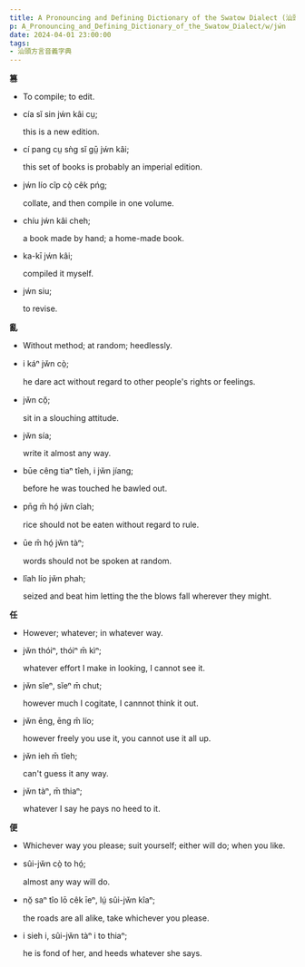 ```yaml
---
title: A Pronouncing and Defining Dictionary of the Swatow Dialect (汕頭方言音義字典) / jẃn
p: A_Pronouncing_and_Defining_Dictionary_of_the_Swatow_Dialect/w/jẃn
date: 2024-04-01 23:00:00
tags: 
- 汕頭方言音義字典
---
```



**篡**
- To compile; to edit.

- cía sĭ sin jẃn kâi cṳ;

  this is a new edition.

- cí pang cṳ sǹg sĭ gṳ̄ jẃn kâi;

  this set of books is probably an imperial edition.

- jẃn lío cîp cò̤ cêk pńg;

  collate, and then compile in one volume.

- chíu jẃn kâi cheh;

  a book made by hand; a home-made book.

- ka-kī jẃn kâi;

  compiled it myself.

- jẃn siu;

  to revise.

**亂**
- Without method; at random; heedlessly.

- i káⁿ jw̆n cò̤;

  he dare act without regard to other people's rights or feelings.

- jw̆n cŏ̤;

  sit in a slouching attitude.

- jw̆n sía;

  write it almost any way.

- būe cêng tiaⁿ tîeh, i jw̆n jíang;

  before he was touched he bawled out.

- pn̄g m̄ hó̤ jw̆n cîah;

  rice should not be eaten without regard to rule.

- ūe m̄ hó̤ jw̆n tàⁿ;

  words should not be spoken at random.

- lîah lío jw̆n phah;

  seized and beat him letting the the blows fall wherever they might.

**任**
- However; whatever; in whatever way.

- jw̆n thóiⁿ, thóiⁿ m̄ kìⁿ;

  whatever effort I make in looking, I cannot see it.

- jw̆n sĭeⁿ, sĭeⁿ m̄ chut;

  however much I cogitate, I cannnot think it out.

- jw̆n ēng, ēng m̄ lío;

  however freely you use it, you cannot use it all up.

- jw̆n ieh m̄ tîeh;

  can't guess it any way.

- jw̆n tàⁿ, m̄ thiaⁿ;

  whatever I say he pays no heed to it.

**便**
- Whichever way you please; suit yourself; either will do; when you like.

- sûi-jw̆n cò̤ to hó̤;

  almost any way will do.

- nŏ̤ saⁿ tîo lō cêk īeⁿ, lṳ́ sûi-jw̆n kîaⁿ;

  the roads are all alike, take whichever you please.

- i sieh i, sûi-jw̆n tàⁿ i to thiaⁿ;

  he is fond of her, and heeds whatever she says.